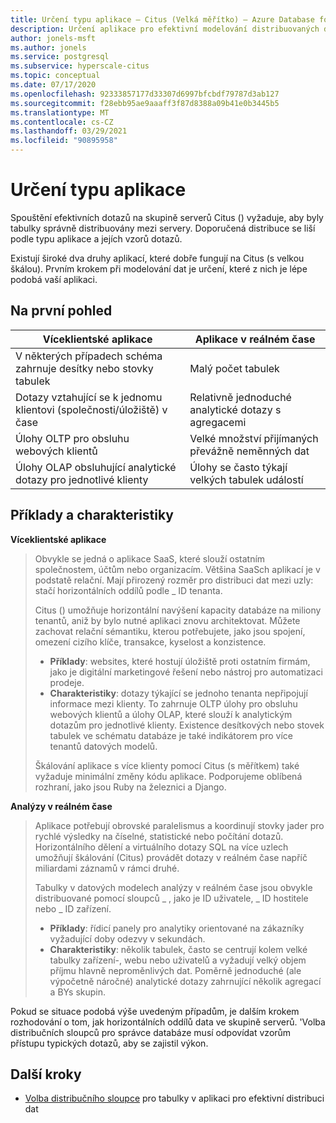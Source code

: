 ```yaml
---
title: Určení typu aplikace – Citus (Velká měřítko) – Azure Database for PostgreSQL
description: Určení aplikace pro efektivní modelování distribuovaných dat
author: jonels-msft
ms.author: jonels
ms.service: postgresql
ms.subservice: hyperscale-citus
ms.topic: conceptual
ms.date: 07/17/2020
ms.openlocfilehash: 92333857177d33307d6997bfcbdf79787d3ab127
ms.sourcegitcommit: f28ebb95ae9aaaff3f87d8388a09b41e0b3445b5
ms.translationtype: MT
ms.contentlocale: cs-CZ
ms.lasthandoff: 03/29/2021
ms.locfileid: "90895958"
---
```

# <a name="determining-application-type"></a>Určení typu aplikace

Spouštění efektivních dotazů na skupině serverů Citus () vyžaduje, aby byly tabulky správně distribuovány mezi servery. Doporučená distribuce se liší podle typu aplikace a jejích vzorů dotazů.

Existují široké dva druhy aplikací, které dobře fungují na Citus (s velkou škálou). Prvním krokem při modelování dat je určení, které z nich je lépe podobá vaší aplikaci.

## <a name="at-a-glance"></a>Na první pohled

| Víceklientské aplikace                                 | Aplikace v reálném čase                                |
|-----------------------------------------------------------|-------------------------------------------------------|
| V některých případech schéma zahrnuje desítky nebo stovky tabulek          | Malý počet tabulek                                |
| Dotazy vztahující se k jednomu klientovi (společnosti/úložiště) v čase | Relativně jednoduché analytické dotazy s agregacemi |
| Úlohy OLTP pro obsluhu webových klientů                    | Velké množství přijímaných převážně neměnných dat           |
| Úlohy OLAP obsluhující analytické dotazy pro jednotlivé klienty   | Úlohy se často týkají velkých tabulek událostí            |

## <a name="examples-and-characteristics"></a>Příklady a charakteristiky

**Víceklientské aplikace**

> Obvykle se jedná o aplikace SaaS, které slouží ostatním společnostem, účtům nebo organizacím. Většina SaaSch aplikací je v podstatě relační. Mají přirozený rozměr pro distribuci dat mezi uzly: stačí horizontálních oddílů podle \_ ID tenanta.
>
> Citus () umožňuje horizontální navýšení kapacity databáze na miliony tenantů, aniž by bylo nutné aplikaci znovu architektovat. Můžete zachovat relační sémantiku, kterou potřebujete, jako jsou spojení, omezení cizího klíče, transakce, kyselost a konzistence.
>
> -   **Příklady**: websites, které hostují úložiště proti ostatním firmám, jako je digitální marketingové řešení nebo nástroj pro automatizaci prodeje.
> -   **Charakteristiky**: dotazy týkající se jednoho tenanta nepřipojují informace mezi klienty. To zahrnuje OLTP úlohy pro obsluhu webových klientů a úlohy OLAP, které slouží k analytickým dotazům pro jednotlivé klienty. Existence desítkových nebo stovek tabulek ve schématu databáze je také indikátorem pro více tenantů datových modelů.
>
> Škálování aplikace s více klienty pomocí Citus (s měřítkem) také vyžaduje minimální změny kódu aplikace. Podporujeme oblíbená rozhraní, jako jsou Ruby na železnici a Django.

**Analýzy v reálném čase**

> Aplikace potřebují obrovské paralelismus a koordinují stovky jader pro rychlé výsledky na číselné, statistické nebo počítání dotazů.  Horizontálního dělení a virtuálního dotazy SQL na více uzlech umožňují škálování (Citus) provádět dotazy v reálném čase napříč miliardami záznamů v rámci druhé.
>
> Tabulky v datových modelech analýzy v reálném čase jsou obvykle distribuované pomocí sloupců \_ , jako je ID uživatele, \_ ID hostitele nebo \_ ID zařízení.
>
> -   **Příklady**: řídicí panely pro analytiky orientované na zákazníky vyžadující doby odezvy v sekundách.
> -   **Charakteristiky**: několik tabulek, často se centrují kolem velké tabulky zařízení-, webu nebo uživatelů a vyžadují velký objem příjmu hlavně neproměnlivých dat. Poměrně jednoduché (ale výpočetně náročné) analytické dotazy zahrnující několik agregací a BYs skupin.

Pokud se situace podobá výše uvedeným případům, je dalším krokem rozhodování o tom, jak horizontálních oddílů data ve skupině serverů. \'Volba distribučních sloupců pro správce databáze musí odpovídat vzorům přístupu typických dotazů, aby se zajistil výkon.

## <a name="next-steps"></a>Další kroky

* [Volba distribučního sloupce](concepts-hyperscale-choose-distribution-column.md) pro tabulky v aplikaci pro efektivní distribuci dat
